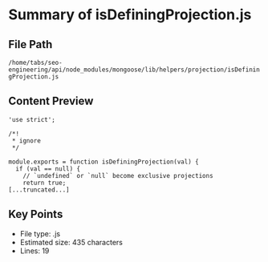 # Summary of isDefiningProjection.js
  
## File Path
`/home/tabs/seo-engineering/api/node_modules/mongoose/lib/helpers/projection/isDefiningProjection.js`

## Content Preview
```
'use strict';

/*!
 * ignore
 */

module.exports = function isDefiningProjection(val) {
  if (val == null) {
    // `undefined` or `null` become exclusive projections
    return true;
[...truncated...]
```

## Key Points
- File type: .js
- Estimated size: 435 characters
- Lines: 19
